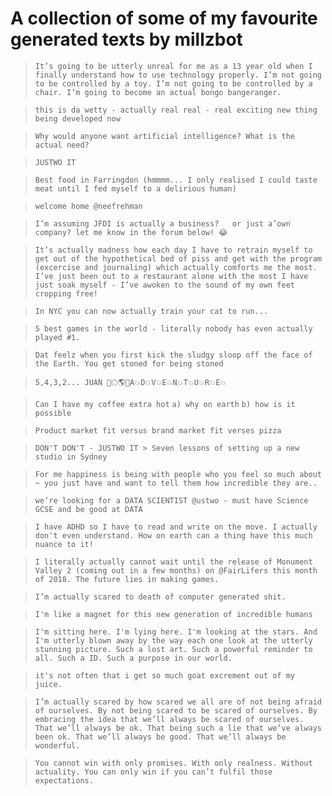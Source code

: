# A collection of some of my favourite generated texts by millzbot

>`It’s going to be utterly unreal for me as a 13 year old when I finally understand how to use technology properly. I’m not going to be controlled by a toy. I’m not going to be controlled by a chair. I’m going to become an actual bongo bangeranger.`

>`this is da wetty - actually real real - real exciting new thing being developed now`

>`Why would anyone want artificial intelligence? What is the actual need?`

>`JUSTWO IT`

>`Best food in Farringdon (hmmmm... I only realised I could taste meat until I fed myself to a delirious human)`

>`welcome home @neefrehman`

>`I’m assuming JFDI is actually a business?   or just a’own company? let me know in the forum below! 😂`

>`It’s actually madness how each day I have to retrain myself to get out of the hypothetical bed of piss and get with the program (excercise and journaling) which actually comforts me the most. I’ve just been out to a restaurant alone with the most I have just soak myself - I’ve awoken to the sound of my own feet cropping free!`

>`In NYC you can now actually train your cat to run...`

>`5 best games in the world - literally nobody has even actually played #1.`

>`Dat feelz when you first kick the sludgy sloop off the face of the Earth. You get stoned for being stoned`

>`5,4,3,2... JUAN 🚀🌕🌎💥A💥D💥V💥E💥N💥T💥U💥R💥E💥`

>`Can I have my coffee extra hot`
>`a) why on earth`
>`b) how is it possible`

>`Product market fit versus brand market fit verses pizza`

>`DON'T DON'T - JUSTWO IT > Seven lessons of setting up a new studio in Sydney`

>`For me happiness is being with people who you feel so much about ~ you just have and want to tell them how incredible they are..`

>`we’re looking for a DATA SCIENTIST @ustwo - must have Science GCSE and be good at DATA`

>`I have ADHD so I have to read and write on the move. I actually don't even understand. How on earth can a thing have this much nuance to it!`

>`I literally actually cannot wait until the release of Monument Valley 2 (coming out in a few months) on @FairLifers this month of 2018. The future lies in making games.`

>`I’m actually scared to death of computer generated shit.`

>`I'm like a magnet for this new generation of incredible humans`

>`I'm sitting here. I'm lying here. I'm looking at the stars. And I'm utterly blown away by the way each one look at the utterly stunning picture. Such a lost art. Such a powerful reminder to all. Such a ID. Such a purpose in our world.`

>`it's not often that i get so much goat excrement out of my juice.`

>`I’m actually scared by how scared we all are of not being afraid of ourselves. By not being scared to be scared of ourselves. By embracing the idea that we’ll always be scared of ourselves. That we’ll always be ok. That being such a lie that we’ve always been ok. That we’ll always be good. That we’ll always be wonderful.`

>`You cannot win with only promises. With only realness. Without actuality. You can only win if you can’t fulfil those expectations.`